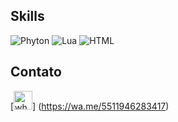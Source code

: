 ## Skills
![Phyton](https://img.shields.io/badge/Python-FFD43B?style=for-the-badge&logo=python&logoColor=blue
)
![Lua](https://img.shields.io/badge/Lua-2C2D72?style=for-the-badge&logo=lua&logoColor=white
)
![HTML](https://img.shields.io/badge/HTML5-E34F26?style=for-the-badge&logo=html5&logoColor=white
)

## Contato
[<img scr='https://img.shields.io/badge/WhatsApp-25D366?style=for-the-badge&logo=whatsapp&logoColor=white=' alt=whatsapp height='30'>]
(https://wa.me/5511946283417)
